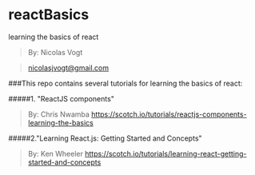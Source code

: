 # reactBasics
learning the basics of react
>By: Nicolas Vogt

>nicolasjvogt@gmail.com

###This repo contains several tutorials for learning the basics of react:

#####1. "ReactJS components"

>By: Chris Nwamba 
https://scotch.io/tutorials/reactjs-components-learning-the-basics

#####2."Learning React.js: Getting Started and Concepts"

>By: Ken Wheeler
https://scotch.io/tutorials/learning-react-getting-started-and-concepts
